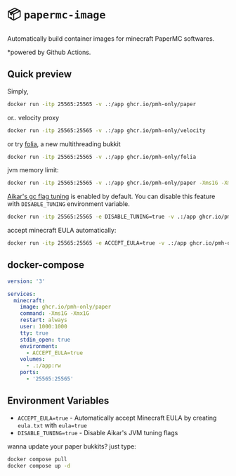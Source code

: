 # :package: `papermc-image`
Automatically build container images for minecraft PaperMC softwares.

*powered by Github Actions.

## Quick preview
Simply,
```sh
docker run -itp 25565:25565 -v .:/app ghcr.io/pmh-only/paper
```

or.. velocity proxy
```sh
docker run -itp 25565:25565 -v .:/app ghcr.io/pmh-only/velocity
```

or try [folia](https://papermc.io/software/folia), a new multithreading bukkit
```sh
docker run -itp 25565:25565 -v .:/app ghcr.io/pmh-only/folia
```

jvm memory limit:
```sh
docker run -itp 25565:25565 -v .:/app ghcr.io/pmh-only/paper -Xms1G -Xmx1G
```

[Aikar's gc flag tuning](https://aikar.co/2018/07/02/tuning-the-jvm-g1gc-garbage-collector-flags-for-minecraft/) is enabled by default. You can disable this feature with `DISABLE_TUNING` environment variable.
```sh
docker run -itp 25565:25565 -e DISABLE_TUNING=true -v .:/app ghcr.io/pmh-only/paper -Xms1G -Xmx1G
```

accept minecraft EULA automatically:
```sh
docker run -itp 25565:25565 -e ACCEPT_EULA=true -v .:/app ghcr.io/pmh-only/paper -Xms1G -Xmx1G
```

## docker-compose
```yml
version: '3'

services:
  minecraft:
    image: ghcr.io/pmh-only/paper
    command: -Xms1G -Xmx1G
    restart: always
    user: 1000:1000
    tty: true
    stdin_open: true
    environment:
      - ACCEPT_EULA=true
    volumes:
      - .:/app:rw
    ports:
      - '25565:25565'
```

## Environment Variables
- `ACCEPT_EULA=true` - Automatically accept Minecraft EULA by creating `eula.txt` with `eula=true`
- `DISABLE_TUNING=true` - Disable Aikar's JVM tuning flags

wanna update your paper bukkits? just type:
```sh
docker compose pull
docker compose up -d
```
